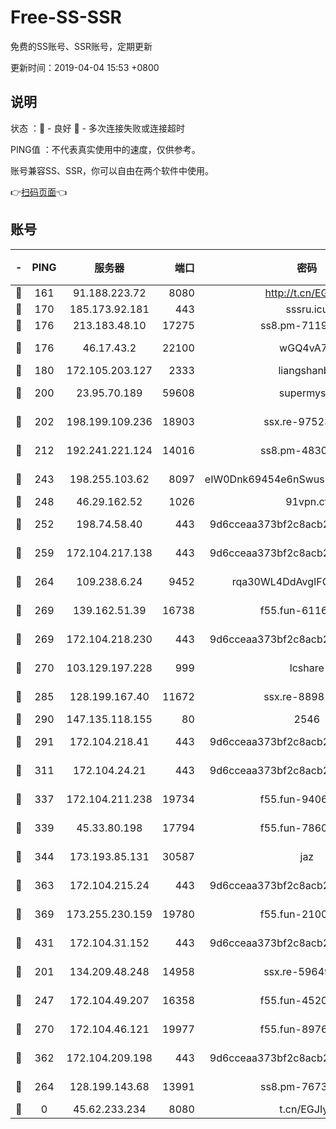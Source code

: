 # Free-SS-SSR

免费的SS账号、SSR账号，定期更新

更新时间：2019-04-04 15:53 +0800

## 说明

状态     ：🙂 - 良好 🙁 - 多次连接失败或连接超时

PING值   ：不代表真实使用中的速度，仅供参考。

账号兼容SS、SSR，你可以自由在两个软件中使用。

👉[扫码页面](https://liesauer.github.io/Free-SS-SSR/)👈

## 账号

|-|PING|服务器|端口|密码|加密方式|区域|
|:----:|:----:|:-----:|-----:|:----:|:----:|:----:|
|🙂|161|91.188.223.72|8080|http://t.cn/EGJIyrl|rc4-md5|RU|
|🙂|170|185.173.92.181|443|sssru.icu|rc4-md5|RU|
|🙂|176|213.183.48.10|17275|ss8.pm-71196894|rc4-md5|RU|
|🙂|176|46.17.43.2|22100|wGQ4vA7D|aes-256-gcm|RU|
|🙂|180|172.105.203.127|2333|liangshanbo|chacha20|JP|
|🙂|200|23.95.70.189|59608|supermyssr|chacha20-ietf|US|
|🙂|202|198.199.109.236|18903|ssx.re-97523420|aes-256-cfb|US|
|🙂|212|192.241.221.124|14016|ss8.pm-48308241|aes-256-cfb|US|
|🙂|243|198.255.103.62|8097|eIW0Dnk69454e6nSwuspv9DmS201tQ0D|aes-256-cfb|US|
|🙂|248|46.29.162.52|1026|91vpn.cf|rc4-md5|RU|
|🙂|252|198.74.58.40|443|9d6cceaa373bf2c8acb22e60b6a58be6|aes-256-cfb|US|
|🙂|259|172.104.217.138|443|9d6cceaa373bf2c8acb22e60b6a58be6|aes-256-cfb|US|
|🙂|264|109.238.6.24|9452|rqa30WL4DdAvgIFG6Fs3znzTa|aes-256-cfb|FR|
|🙂|269|139.162.51.39|16738|f55.fun-61163732|aes-256-cfb|SG|
|🙂|269|172.104.218.230|443|9d6cceaa373bf2c8acb22e60b6a58be6|aes-256-cfb|US|
|🙂|270|103.129.197.228|999|lcshare|aes-256-cfb|US|
|🙂|285|128.199.167.40|11672|ssx.re-88981632|aes-256-cfb|SG|
|🙂|290|147.135.118.155|80|2546|chacha20|US|
|🙂|291|172.104.218.41|443|9d6cceaa373bf2c8acb22e60b6a58be6|aes-256-cfb|US|
|🙂|311|172.104.24.21|443|9d6cceaa373bf2c8acb22e60b6a58be6|aes-256-cfb|US|
|🙂|337|172.104.211.238|19734|f55.fun-94065686|aes-256-cfb|US|
|🙂|339|45.33.80.198|17794|f55.fun-78601167|aes-256-cfb|US|
|🙂|344|173.193.85.131|30587|jaz|aes-256-cfb|US|
|🙂|363|172.104.215.24|443|9d6cceaa373bf2c8acb22e60b6a58be6|aes-256-cfb|US|
|🙂|369|173.255.230.159|19780|f55.fun-21003083|aes-256-cfb|US|
|🙂|431|172.104.31.152|443|9d6cceaa373bf2c8acb22e60b6a58be6|aes-256-cfb|US|
|🙂|201|134.209.48.248|14958|ssx.re-59649668|aes-256-cfb|US|
|🙂|247|172.104.49.207|16358|f55.fun-45202305|aes-256-cfb|SG|
|🙂|270|172.104.46.121|19977|f55.fun-89761630|aes-256-cfb|SG|
|🙂|362|172.104.209.198|443|9d6cceaa373bf2c8acb22e60b6a58be6|aes-256-cfb|US|
|🙁|264|128.199.143.68|13991|ss8.pm-76732663|aes-256-cfb|SG|
|🙁|0|45.62.233.234|8080|t.cn/EGJIyrl|rc4-md5|CA|
